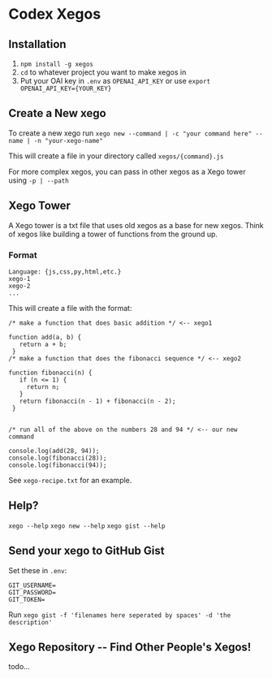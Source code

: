 # Codex Xegos 

## Installation

1. `npm install -g xegos`
4. `cd` to whatever project you want to make xegos in
5. Put your OAI key in `.env` as `OPENAI_API_KEY` or use `export OPENAI_API_KEY={YOUR_KEY}`

## Create a New xego

To create a new xego run `xego new --command | -c "your command here" --name | -n "your-xego-name"`

This will create a file in your directory called `xegos/{command}.js`

For more complex xegos, you can pass in other xegos as a Xego tower using `-p | --path`

## Xego Tower

A Xego tower is a txt file that uses old xegos as a base for new xegos. Think of xegos like building a tower of functions from the ground up.

### Format

```
Language: {js,css,py,html,etc.}
xego-1
xego-2
...
```

This will create a file with the format:
```
/* make a function that does basic addition */ <-- xego1

function add(a, b) {
   return a + b;
 }
/* make a function that does the fibonacci sequence */ <-- xego2

function fibonacci(n) {
   if (n <= 1) {
     return n;
   }
   return fibonacci(n - 1) + fibonacci(n - 2);
 }


/* run all of the above on the numbers 28 and 94 */ <-- our new command

console.log(add(28, 94));
console.log(fibonacci(28));
console.log(fibonacci(94));
```

See `xego-recipe.txt` for an example.

## Help?

`xego --help`
`xego new --help`
`xego gist --help`

## Send your xego to GitHub Gist

Set these in `.env`:
```
GIT_USERNAME=
GIT_PASSWORD=
GIT_TOKEN=
```

Run `xego gist -f 'filenames here seperated by spaces' -d 'the description'`

## Xego Repository -- Find Other People's Xegos!

todo...
